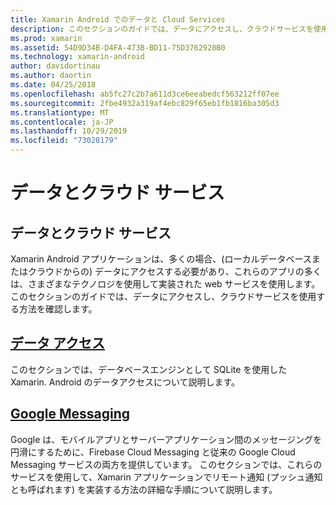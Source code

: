 ```yaml
---
title: Xamarin Android でのデータと Cloud Services
description: このセクションのガイドでは、データにアクセスし、クラウドサービスを使用する方法を確認します。
ms.prod: xamarin
ms.assetid: 54D9D34B-D4FA-473B-BD11-75D3762920B0
ms.technology: xamarin-android
author: davidortinau
ms.author: daortin
ms.date: 04/25/2018
ms.openlocfilehash: ab5fc27c2b7a611d3ce6eeabedcf563212ff07ee
ms.sourcegitcommit: 2fbe4932a319af4ebc829f65eb1fb1816ba305d3
ms.translationtype: MT
ms.contentlocale: ja-JP
ms.lasthandoff: 10/29/2019
ms.locfileid: "73028179"
---
```

# <a name="data-and-cloud-services"></a>データとクラウド サービス

## <a name="data-and-cloud-services"></a>データとクラウド サービス

Xamarin Android アプリケーションは、多くの場合、(ローカルデータベースまたはクラウドからの) データにアクセスする必要があり、これらのアプリの多くは、さまざまなテクノロジを使用して実装された web サービスを使用します。 このセクションのガイドでは、データにアクセスし、クラウドサービスを使用する方法を確認します。

## <a name="data-accessandroiddata-clouddata-accessindexmd"></a>[データ アクセス](~/android/data-cloud/data-access/index.md)

このセクションでは、データベースエンジンとして SQLite を使用した Xamarin. Android のデータアクセスについて説明します。

## <a name="google-messagingandroiddata-cloudgoogle-messagingindexmd"></a>[Google Messaging](~/android/data-cloud/google-messaging/index.md)

Google は、モバイルアプリとサーバーアプリケーション間のメッセージングを円滑にするために、Firebase Cloud Messaging と従来の Google Cloud Messaging サービスの両方を提供しています。 このセクションでは、これらのサービスを使用して、Xamarin アプリケーションでリモート通知 (プッシュ通知とも呼ばれます) を実装する方法の詳細な手順について説明します。
